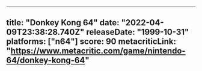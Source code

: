 
---
title: "Donkey Kong 64"
date: "2022-04-09T23:38:28.740Z"
releaseDate: "1999-10-31"
platforms: ["n64"]
score: 90
metacriticLink: "https://www.metacritic.com/game/nintendo-64/donkey-kong-64"
---

